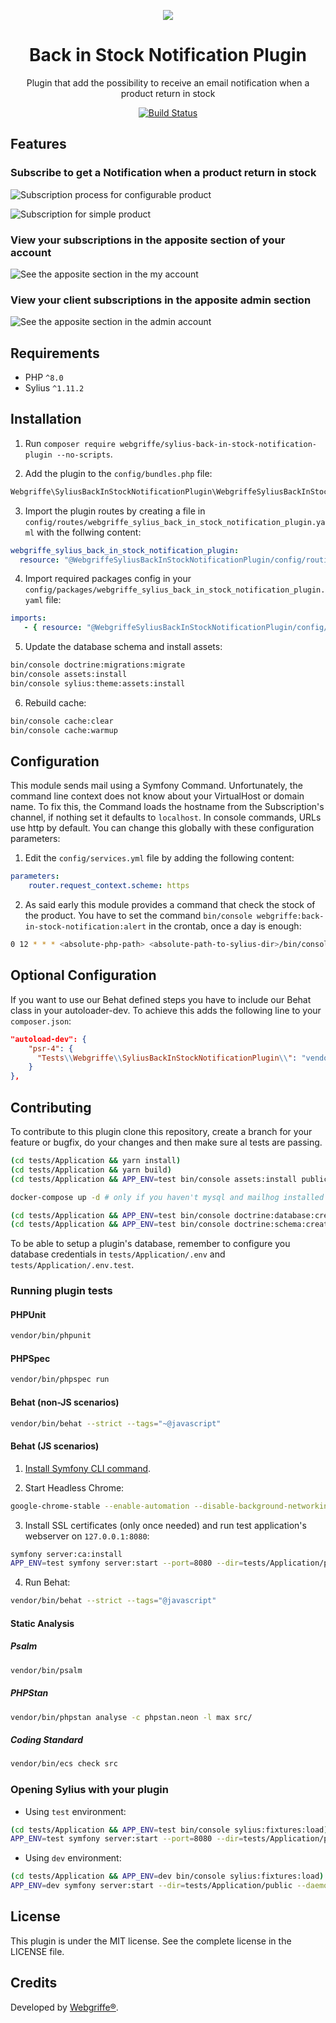 <p align="center">
    <a href="https://sylius.com" target="_blank">
        <img src="https://demo.sylius.com/assets/shop/img/logo.png" />
    </a>
</p>

<h1 align="center">Back in Stock Notification Plugin</h1>

<p align="center">Plugin that add the possibility to receive an email notification when a product return in stock</p>

<p align="center"><a href="https://github.com/webgriffe/SyliusBackInStockNotificationPlugin/actions"><img src="https://github.com/webgriffe/SyliusBackInStockNotificationPlugin/workflows/Build/badge.svg" alt="Build Status" /></a></p>

## Features

### Subscribe to get a Notification when a product return in stock

![Subscription process for configurable product](subscriprion_process.gif)

![Subscription for simple product](simple_product.png)

### View your subscriptions in the apposite section of your account

![See the apposite section in the my account](my_account_section.png)

### View your client subscriptions in the apposite admin section

![See the apposite section in the admin account](admin_account_section.png)

## Requirements

* PHP `^8.0`
* Sylius `^1.11.2`

## Installation

1. Run `composer require webgriffe/sylius-back-in-stock-notification-plugin --no-scripts`.

2. Add the plugin to the `config/bundles.php` file:

```php
Webgriffe\SyliusBackInStockNotificationPlugin\WebgriffeSyliusBackInStockNotificationPlugin::class => ['all' => true],
```

3. Import the plugin routes by creating a file in `config/routes/webgriffe_sylius_back_in_stock_notification_plugin.yaml` with the follwing content:

```yaml
webgriffe_sylius_back_in_stock_notification_plugin:
  resource: "@WebgriffeSyliusBackInStockNotificationPlugin/config/routing.yaml"
```

4. Import required packages config in your `config/packages/webgriffe_sylius_back_in_stock_notification_plugin.yaml` file:

```yaml
imports:
   - { resource: "@WebgriffeSyliusBackInStockNotificationPlugin/config/packages.yaml" }
```

5. Update the database schema and install assets:

```bash
bin/console doctrine:migrations:migrate
bin/console assets:install
bin/console sylius:theme:assets:install
```

6. Rebuild cache:

```bash
bin/console cache:clear
bin/console cache:warmup
```

## Configuration

This module sends mail using a Symfony Command. Unfortunately, the command line context does not know about your VirtualHost or domain name. To fix this, the Command loads the hostname from the Subscription's channel, if nothing set it defaults to `localhost`. In console commands, URLs use http by default. You can change this globally with these configuration parameters:

1. Edit the `config/services.yml` file by adding the following content:

```yaml
parameters:
    router.request_context.scheme: https
```

2. As said early this module provides a command that check the stock of the product. You have to set the command `bin/console webgriffe:back-in-stock-notification:alert` in the crontab, once a day is enough:

```bash
0 12 * * * <absolute-php-path> <absolute-path-to-sylius-dir>/bin/console webgriffe:back-in-stock-notification:alert
```

## Optional Configuration

If you want to use our Behat defined steps you have to include our Behat class in your autoloader-dev. To achieve this adds the following line to your `composer.json`:

```json
"autoload-dev": {
    "psr-4": {
      "Tests\\Webgriffe\\SyliusBackInStockNotificationPlugin\\": "vendor/webgriffe/sylius-back-in-stock-notification-plugin/tests/"
    }
},
```

## Contributing

To contribute to this plugin clone this repository, create a branch for your feature or bugfix, do your changes and then make sure al tests are passing.

```bash
(cd tests/Application && yarn install)
(cd tests/Application && yarn build)
(cd tests/Application && APP_ENV=test bin/console assets:install public)

docker-compose up -d # only if you haven't mysql and mailhog installed locally 

(cd tests/Application && APP_ENV=test bin/console doctrine:database:create)
(cd tests/Application && APP_ENV=test bin/console doctrine:schema:create)
```

To be able to setup a plugin's database, remember to configure you database credentials in `tests/Application/.env` and `tests/Application/.env.test`.

### Running plugin tests

#### PHPUnit

```bash
vendor/bin/phpunit
```

#### PHPSpec

```bash
vendor/bin/phpspec run
```

#### Behat (non-JS scenarios)

```bash
vendor/bin/behat --strict --tags="~@javascript"
```

#### Behat (JS scenarios)

1. [Install Symfony CLI command](https://symfony.com/download).
    
2. Start Headless Chrome:

```bash
google-chrome-stable --enable-automation --disable-background-networking --no-default-browser-check --no-first-run --disable-popup-blocking --disable-default-apps --allow-insecure-localhost --disable-translate --disable-extensions --no-sandbox --enable-features=Metal --headless --remote-debugging-port=9222 --window-size=2880,1800 --proxy-server='direct://' --proxy-bypass-list='*' http://127.0.0.1
```

3. Install SSL certificates (only once needed) and run test application's webserver on `127.0.0.1:8080`:

```bash
symfony server:ca:install
APP_ENV=test symfony server:start --port=8080 --dir=tests/Application/public --daemon
```

4. Run Behat:

```bash
vendor/bin/behat --strict --tags="@javascript"
```
  
#### Static Analysis

##### Psalm

```bash
vendor/bin/psalm
```

##### PHPStan

```bash
vendor/bin/phpstan analyse -c phpstan.neon -l max src/
```

##### Coding Standard

```bash
vendor/bin/ecs check src
```

### Opening Sylius with your plugin

- Using `test` environment:

```bash
(cd tests/Application && APP_ENV=test bin/console sylius:fixtures:load)
APP_ENV=test symfony server:start --port=8080 --dir=tests/Application/public --daemon
```

- Using `dev` environment:

```bash
(cd tests/Application && APP_ENV=dev bin/console sylius:fixtures:load)
APP_ENV=dev symfony server:start --dir=tests/Application/public --daemon
```

## License

This plugin is under the MIT license. See the complete license in the LICENSE file.

## Credits

Developed by [Webgriffe®](http://www.webgriffe.com/).
